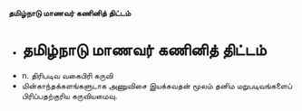 **தமிழ்நாடு மாணவர் கணினித் திட்டம்**
- # தமிழ்நாடு மாணவர் கணினித் திட்டம்
- n. திரிபடிவ வகைபிரி கருவி
- மின்காந்தக்களங்களுடாக அணுவிசை இயக்கவதன் மூலம் தனிம மறுபடிவங்களைப் பிரிப்பதற்குரிய கருவியமைவு.


